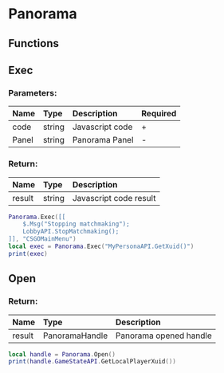 # Panorama

## Functions

## Exec

### Parameters:

| Name | Type | Description | Required |
| :--- | :--- | :--- | :--- |
| code | string | Javascript code | + |
| Panel | string | Panorama Panel | - |

### Return:

| Name | Type | Description |
| :--- | :--- | :--- |
| result | string | Javascript code result |

```lua
Panorama.Exec([[
    $.Msg("Stopping matchmaking");
    LobbyAPI.StopMatchmaking();
]], "CSGOMainMenu")
local exec = Panorama.Exec("MyPersonaAPI.GetXuid()")
print(exec)
```

## Open

### Return:

| Name | Type | Description |
| :--- | :--- | :--- |
| result | PanoramaHandle | Panorama opened handle |

```lua
local handle = Panorama.Open()
print(handle.GameStateAPI.GetLocalPlayerXuid())
```
